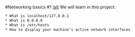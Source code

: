 #Networking basics #1
[!alt](https://s3.amazonaws.com/intranet-projects-files/holbertonschool-sysadmin_devops/285/s7kpNYq.png)
We will learn in this project:
```bash
* What is localhost/127.0.0.1
* What is 0.0.0.0
* What is /etc/hosts
* How to display your machine’s active network interfaces
```

